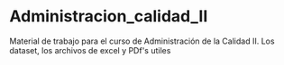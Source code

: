 # Administracion_calidad_II
Material de trabajo para el curso de Administración de la Calidad II. Los dataset, los archivos de excel y PDf's utiles
